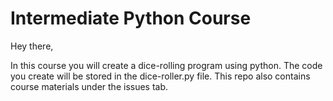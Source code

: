 # Intermediate Python Course

Hey there,

In this course you will create a dice-rolling program using python. The
code you create will be stored in the dice-roller.py file. This repo
also contains course materials under the issues tab.
